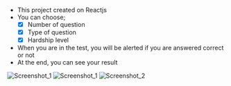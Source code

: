 

- This project created on Reactjs
- You can choose;
    - [x] Number of question
    - [x] Type of question
    - [x] Hardship level
- When you are in the test, you will be alerted if you are answered correct or not
- At the end, you can see your result



![Screenshot_1](https://user-images.githubusercontent.com/75525090/115990568-9f552180-a5cc-11eb-9beb-3e6a39cdf707.png)
![Screenshot_1](https://user-images.githubusercontent.com/75525090/115970735-07fcb980-a54d-11eb-913e-42dc504535ad.png)
![Screenshot_2](https://user-images.githubusercontent.com/75525090/115970740-134fe500-a54d-11eb-83eb-f94864eae323.png)

